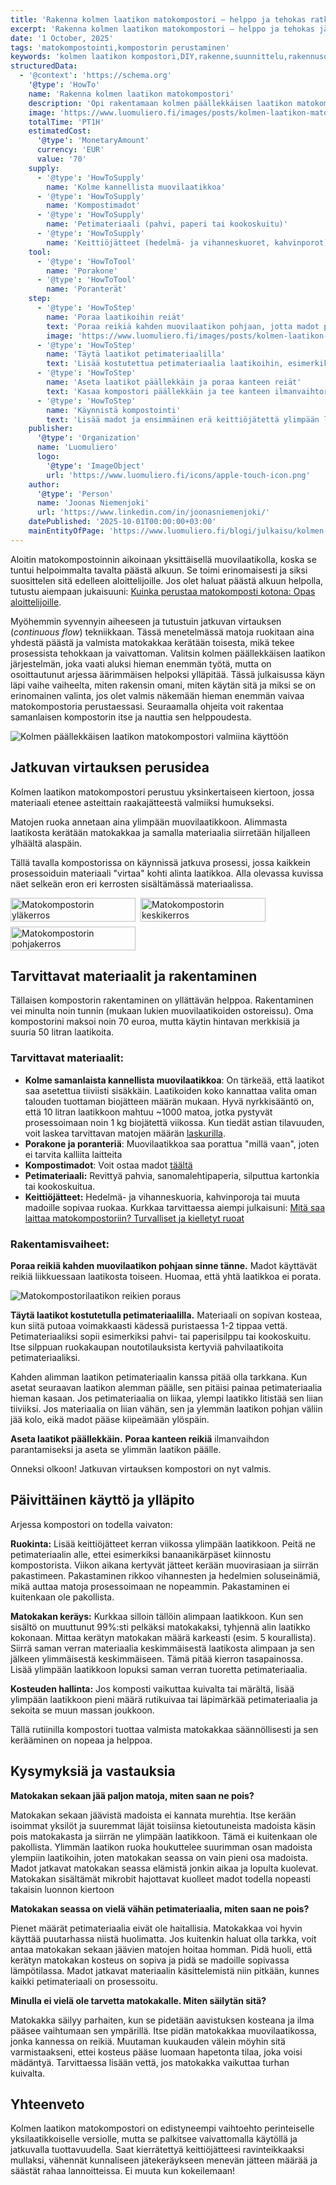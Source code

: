 ```yaml
---
title: 'Rakenna kolmen laatikon matokompostori – helppo ja tehokas ratkaisu'
excerpt: 'Rakenna kolmen laatikon matokompostori – helppo ja tehokas järjestelmä, joka tuottaa jatkuvasti valmista matokakkaa.'
date: '1 October, 2025'
tags: 'matokompostointi,kompostorin perustaminen'
keywords: 'kolmen laatikon kompostori,DIY,rakenne,suunnittelu,rakennusohje,matokomposti,kompostimadot,kerroksellinen järjestelmä,käyttö,huolto,tehokkuus,keittiöjäte,biojäte,lannoite,kestävä ratkaisu,askartelu,kotikompostointi,käytännöllisyys,ravinnekierto,omatoimisuus,projekti'
structuredData:
  - '@context': 'https://schema.org'
    '@type': 'HowTo'
    name: 'Rakenna kolmen laatikon matokompostori'
    description: 'Opi rakentamaan kolmen päällekkäisen laatikon matokompostori, joka perustuu jatkuvaan virtaukseen ja tuottaa valmista matokakkaa helposti.'
    image: 'https://www.luomuliero.fi/images/posts/kolmen-laatikon-matokompostori-edistyneempi-helppohoitoinen/kolmen_laatikon_kompostori-1200.jpg'
    totalTime: 'PT1H'
    estimatedCost:
      '@type': 'MonetaryAmount'
      currency: 'EUR'
      value: '70'
    supply:
      - '@type': 'HowToSupply'
        name: 'Kolme kannellista muovilaatikkoa'
      - '@type': 'HowToSupply'
        name: 'Kompostimadot'
      - '@type': 'HowToSupply'
        name: 'Petimateriaali (pahvi, paperi tai kookoskuitu)'
      - '@type': 'HowToSupply'
        name: 'Keittiöjätteet (hedelmä- ja vihanneskuoret, kahvinporot)'
    tool:
      - '@type': 'HowToTool'
        name: 'Porakone'
      - '@type': 'HowToTool'
        name: 'Poranterät'
    step:
      - '@type': 'HowToStep'
        name: 'Poraa laatikoihin reiät'
        text: 'Poraa reikiä kahden muovilaatikon pohjaan, jotta madot pääsevät liikkumaan kerrosten välillä. Yksi laatikko jätetään poraamatta.'
        image: 'https://www.luomuliero.fi/images/posts/kolmen-laatikon-matokompostori-edistyneempi-helppohoitoinen/kolmen_laatikon_kompostori_poraus-800.jpg'
      - '@type': 'HowToStep'
        name: 'Täytä laatikot petimateriaalilla'
        text: 'Lisää kostutettua petimateriaalia laatikoihin, esimerkiksi silputtua pahvia tai kookoskuitua. Materiaalin tulee olla kosteaa, mutta ei märkää.'
      - '@type': 'HowToStep'
        name: 'Aseta laatikot päällekkäin ja poraa kanteen reiät'
        text: 'Kasaa kompostori päällekkäin ja tee kanteen ilmanvaihtoreiät. Näin varmistat riittävän hapensaannin.'
      - '@type': 'HowToStep'
        name: 'Käynnistä kompostointi'
        text: 'Lisää madot ja ensimmäinen erä keittiöjätettä ylimpään laatikkoon. Pidä kansi päällä ja seuraa kosteutta säännöllisesti.'
    publisher:
      '@type': 'Organization'
      name: 'Luomuliero'
      logo:
        '@type': 'ImageObject'
        url: 'https://www.luomuliero.fi/icons/apple-touch-icon.png'
    author:
      '@type': 'Person'
      name: 'Joonas Niemenjoki'
      url: 'https://www.linkedin.com/in/joonasniemenjoki/'
    datePublished: '2025-10-01T00:00:00+03:00'
    mainEntityOfPage: 'https://www.luomuliero.fi/blogi/julkaisu/kolmen-laatikon-matokompostori-edistyneempi-helppohoitoinen'
---
```


Aloitin matokompostoinnin aikoinaan yksittäisellä muovilaatikolla, koska se tuntui helpoimmalta tavalta päästä alkuun. Se toimi erinomaisesti ja siksi suosittelen sitä edelleen aloittelijoille. Jos olet haluat päästä alkuun helpolla, tutustu aiempaan jukaisuuni: [Kuinka perustaa matokomposti kotona: Opas aloittelijoille](https://www.luomuliero.fi/blogi/julkaisu/kuinka-perustaa-matokomposti-kotona-opas-aloittelijoille).

Myöhemmin syvennyin aiheeseen ja tutustuin jatkuvan virtauksen (_continuous flow_) tekniikkaan. Tässä menetelmässä matoja ruokitaan aina yhdestä päästä ja valmista matokakkaa kerätään toisesta, mikä tekee prosessista tehokkaan ja vaivattoman. Valitsin kolmen päällekkäisen laatikon järjestelmän, joka vaati aluksi hieman enemmän työtä, mutta on osoittautunut arjessa äärimmäisen helpoksi ylläpitää. Tässä julkaisussa käyn läpi vaihe vaiheelta, miten rakensin omani, miten käytän sitä ja miksi se on erinomainen valinta, jos olet valmis näkemään hieman enemmän vaivaa matokompostoria perustaessasi. Seuraamalla ohjeita voit rakentaa samanlaisen kompostorin itse ja nauttia sen helppoudesta.

<picture>
  <source srcset="/images/posts/kolmen-laatikon-matokompostori-edistyneempi-helppohoitoinen/kolmen_laatikon_kompostori-800.avif 800w, /images/posts/kolmen-laatikon-matokompostori-edistyneempi-helppohoitoinen/kolmen_laatikon_kompostori-1200.avif 1200w" type="image/avif">
  <source srcset="/images/posts/kolmen-laatikon-matokompostori-edistyneempi-helppohoitoinen/kolmen_laatikon_kompostori-800.webp 800w, /images/posts/kolmen-laatikon-matokompostori-edistyneempi-helppohoitoinen/kolmen_laatikon_kompostori-1200.webp 1200w" type="image/webp">
  <img src="/images/posts/kolmen-laatikon-matokompostori-edistyneempi-helppohoitoinen/kolmen_laatikon_kompostori-800.jpg" srcset="/images/posts/kolmen-laatikon-matokompostori-edistyneempi-helppohoitoinen/kolmen_laatikon_kompostori-800.jpg 800w, /images/posts/kolmen-laatikon-matokompostori-edistyneempi-helppohoitoinen/kolmen_laatikon_kompostori-1200.jpg 1200w" alt="Kolmen päällekkäisen laatikon matokompostori valmiina käyttöön" sizes="(max-width: 600px) 100vw, 800px" style="max-width:100%;height:auto;" loading="lazy">
</picture>

## Jatkuvan virtauksen perusidea

Kolmen laatikon matokompostori perustuu yksinkertaiseen kiertoon, jossa materiaali etenee asteittain raakajätteestä valmiiksi humukseksi.

Matojen ruoka annetaan aina ylimpään muovilaatikkoon. Alimmasta laatikosta kerätään matokakkaa ja samalla materiaalia siirretään hiljalleen ylhäältä alaspäin.

Tällä tavalla kompostorissa on käynnissä jatkuva prosessi, jossa kaikkein prosessoiduin materiaali "virtaa" kohti alinta laatikkoa. Alla olevassa kuvissa näet selkeän eron eri kerrosten sisältämässä materiaalissa.

<div style="display:flex;flex-wrap:wrap;gap:0.5rem;max-width:100%;">
  <picture style="flex:1 1 calc(33.333% - 0.5rem);max-width:calc(33.333% - 0.5rem);display:block;min-width:200px;">
    <source srcset="/images/posts/kolmen-laatikon-matokompostori-edistyneempi-helppohoitoinen/matokompostori_ylakerros-800.avif 800w, /images/posts/kolmen-laatikon-matokompostori-edistyneempi-helppohoitoinen/matokompostori_ylakerros-1200.avif 1200w" type="image/avif">
    <source srcset="/images/posts/kolmen-laatikon-matokompostori-edistyneempi-helppohoitoinen/matokompostori_ylakerros-800.webp 800w, /images/posts/kolmen-laatikon-matokompostori-edistyneempi-helppohoitoinen/matokompostori_ylakerros-1200.webp 1200w" type="image/webp">
    <img src="/images/posts/kolmen-laatikon-matokompostori-edistyneempi-helppohoitoinen/matokompostori_ylakerros-800.jpg"
         srcset="/images/posts/kolmen-laatikon-matokompostori-edistyneempi-helppohoitoinen/matokompostori_ylakerros-800.jpg 800w, /images/posts/kolmen-laatikon-matokompostori-edistyneempi-helppohoitoinen/matokompostori_ylakerros-1200.jpg 1200w"
         alt="Matokompostorin yläkerros"
         sizes="(max-width: 900px) 100vw, 33vw"
         style="width:100%;height:auto;display:block;"
         loading="lazy" decoding="async">
  </picture>

  <picture style="flex:1 1 calc(33.333% - 0.5rem);max-width:calc(33.333% - 0.5rem);display:block;min-width:200px;">
    <source srcset="/images/posts/kolmen-laatikon-matokompostori-edistyneempi-helppohoitoinen/matokompostori_keskikerros-800.avif 800w, /images/posts/kolmen-laatikon-matokompostori-edistyneempi-helppohoitoinen/matokompostori_keskikerros-1200.avif 1200w" type="image/avif">
    <source srcset="/images/posts/kolmen-laatikon-matokompostori-edistyneempi-helppohoitoinen/matokompostori_keskikerros-800.webp 800w, /images/posts/kolmen-laatikon-matokompostori-edistyneempi-helppohoitoinen/matokompostori_keskikerros-1200.webp 1200w" type="image/webp">
    <img src="/images/posts/kolmen-laatikon-matokompostori-edistyneempi-helppohoitoinen/matokompostori_keskikerros-800.jpg"
         srcset="/images/posts/kolmen-laatikon-matokompostori-edistyneempi-helppohoitoinen/matokompostori_keskikerros-800.jpg 800w, /images/posts/kolmen-laatikon-matokompostori-edistyneempi-helppohoitoinen/matokompostori_keskikerros-1200.jpg 1200w"
         alt="Matokompostorin keskikerros"
         sizes="(max-width: 900px) 100vw, 33vw"
         style="width:100%;height:auto;display:block;"
         loading="lazy" decoding="async">
  </picture>

  <picture style="flex:1 1 calc(33.333% - 0.5rem);max-width:calc(33.333% - 0.5rem);display:block;min-width:200px;">
    <source srcset="/images/posts/kolmen-laatikon-matokompostori-edistyneempi-helppohoitoinen/matokompostori_pohjakerros-800.avif 800w, /images/posts/kolmen-laatikon-matokompostori-edistyneempi-helppohoitoinen/matokompostori_pohjakerros-1200.avif 1200w" type="image/avif">
    <source srcset="/images/posts/kolmen-laatikon-matokompostori-edistyneempi-helppohoitoinen/matokompostori_pohjakerros-800.webp 800w, /images/posts/kolmen-laatikon-matokompostori-edistyneempi-helppohoitoinen/matokompostori_pohjakerros-1200.webp 1200w" type="image/webp">
    <img src="/images/posts/kolmen-laatikon-matokompostori-edistyneempi-helppohoitoinen/matokompostori_pohjakerros-800.jpg"
         srcset="/images/posts/kolmen-laatikon-matokompostori-edistyneempi-helppohoitoinen/matokompostori_pohjakerros-800.jpg 800w, /images/posts/kolmen-laatikon-matokompostori-edistyneempi-helppohoitoinen/matokompostori_pohjakerros-1200.jpg 1200w"
         alt="Matokompostorin pohjakerros"
         sizes="(max-width: 900px) 100vw, 33vw"
         style="width:100%;height:auto;display:block;"
         loading="lazy" decoding="async">
  </picture>
</div>

## Tarvittavat materiaalit ja rakentaminen

Tällaisen kompostorin rakentaminen on yllättävän helppoa. Rakentaminen vei minulta noin tunnin (mukaan lukien muovilaatikoiden ostoreissu). Oma kompostorini maksoi noin 70 euroa, mutta käytin hintavan merkkisiä ja suuria 50 litran laatikoita.

### Tarvittavat materiaalit:

- **Kolme samanlaista kannellista muovilaatikkoa**: On tärkeää, että laatikot saa asetettua tiiviisti sisäkkäin. Laatikoiden koko kannattaa valita oman talouden tuottaman biojätteen määrän mukaan. Hyvä nyrkkisääntö on, että 10 litran laatikkoon mahtuu ~1000 matoa, jotka pystyvät prosessoimaan noin 1 kg biojätettä viikossa. Kun tiedät astian tilavuuden, voit laskea tarvittavan matojen määrän [laskurilla](https://www.luomuliero.fi/matolaskuri).
- **Porakone ja poranteriä**: Muovilaatikkoa saa porattua "millä vaan", joten ei tarvita kalliita laitteita
- **Kompostimadot**: Voit ostaa madot [täältä](https://www.luomuliero.fi/madot)
- **Petimateriaali:** Revittyä pahvia, sanomalehtipaperia, silputtua kartonkia tai kookoskuitua.
- **Keittiöjätteet:** Hedelmä- ja vihanneskuoria, kahvinporoja tai muuta madoille sopivaa ruokaa. Kurkkaa tarvittaessa aiempi julkaisuni: [Mitä saa laittaa matokompostoriin? Turvalliset ja kielletyt ruoat](https://www.luomuliero.fi/blogi/julkaisu/mita-saa-laittaa-matokompostoriin-turvalliset-ja-kielletyt-ruoat)

### Rakentamisvaiheet:

**Poraa reikiä kahden muovilaatikon pohjaan sinne tänne.** Madot käyttävät reikiä liikkuessaan laatikosta toiseen. Huomaa, että yhtä laatikkoa ei porata.

<picture>
  <source srcset="/images/posts/kolmen-laatikon-matokompostori-edistyneempi-helppohoitoinen/kolmen_laatikon_kompostori_poraus-800.avif 800w, /images/posts/kolmen-laatikon-matokompostori-edistyneempi-helppohoitoinen/kolmen_laatikon_kompostori_poraus-1200.avif 1200w" type="image/avif">
  <source srcset="/images/posts/kolmen-laatikon-matokompostori-edistyneempi-helppohoitoinen/kolmen_laatikon_kompostori_poraus-800.webp 800w, /images/posts/kolmen-laatikon-matokompostori-edistyneempi-helppohoitoinen/kolmen_laatikon_kompostori_poraus-1200.webp 1200w" type="image/webp">
  <img src="/images/posts/kolmen-laatikon-matokompostori-edistyneempi-helppohoitoinen/kolmen_laatikon_kompostori_poraus-800.jpg" srcset="/images/posts/kolmen-laatikon-matokompostori-edistyneempi-helppohoitoinen/kolmen_laatikon_kompostori_poraus-800.jpg 800w, /images/posts/kolmen-laatikon-matokompostori-edistyneempi-helppohoitoinen/kolmen_laatikon_kompostori_poraus-1200.jpg 1200w" alt="Matokompostorilaatikon reikien poraus" sizes="(max-width: 600px) 100vw, 800px" style="max-width:300px;height:auto;" loading="lazy">
</picture>

**Täytä laatikot kostutetulla petimateriaalilla.** Materiaali on sopivan kosteaa, kun siitä putoaa voimakkaasti kädessä puristaessa 1-2 tippaa vettä. Petimateriaaliksi sopii esimerkiksi pahvi- tai paperisilppu tai kookoskuitu. Itse silppuan ruokakaupan noutotilauksista kertyviä pahvilaatikoita petimateriaaliksi.

<aside>Kahden alimman laatikon petimateriaalin kanssa pitää olla tarkkana. Kun asetat seuraavan laatikon alemman päälle, sen pitäisi painaa petimateriaalia hieman kasaan. Jos petimateriaalia on liikaa, ylempi laatikko litistää sen liian tiiviiksi. Jos materiaalia on liian vähän, sen ja ylemmän laatikon pohjan väliin jää kolo, eikä madot pääse kiipeämään ylöspäin.</aside>

**Aseta laatikot päällekkäin.** **Poraa kanteen reikiä** ilmanvaihdon parantamiseksi ja aseta se ylimmän laatikon päälle.

Onneksi olkoon! Jatkuvan virtauksen kompostori on nyt valmis.

## Päivittäinen käyttö ja ylläpito

Arjessa kompostori on todella vaivaton:

**Ruokinta:** Lisää keittiöjätteet kerran viikossa ylimpään laatikkoon. Peitä ne petimateriaalin alle, ettei esimerkiksi banaanikärpäset kiinnostu kompostorista. Viikon aikana kertyvät jätteet kerään muovirasiaan ja siirrän pakastimeen. Pakastaminen rikkoo vihannesten ja hedelmien soluseinämiä, mikä auttaa matoja prosessoimaan ne nopeammin. Pakastaminen ei kuitenkaan ole pakollista.

**Matokakan keräys:** Kurkkaa silloin tällöin alimpaan laatikkoon. Kun sen sisältö on muuttunut 99%:sti pelkäksi matokakaksi, tyhjennä alin laatikko kokonaan. Mittaa kerätyn matokakan määrä karkeasti (esim. 5 kourallista). Siirrä saman verran materiaalia keskimmäisestä laatikosta alimpaan ja sen jälkeen ylimmäisestä keskimmäiseen. Tämä pitää kierron tasapainossa. Lisää ylimpään laatikkoon lopuksi saman verran tuoretta petimateriaalia.

**Kosteuden hallinta:** Jos komposti vaikuttaa kuivalta tai märältä, lisää ylimpään laatikkoon pieni määrä rutikuivaa tai läpimärkää petimateriaalia ja sekoita se muun massan joukkoon.

Tällä rutiinilla kompostori tuottaa valmista matokakkaa säännöllisesti ja sen kerääminen on nopeaa ja helppoa.

## Kysymyksiä ja vastauksia

**Matokakan sekaan jää paljon matoja, miten saan ne pois?**

Matokakan sekaan jäävistä madoista ei kannata murehtia. Itse kerään isoimmat yksilöt ja suuremmat läjät toisiinsa kietoutuneista madoista käsin pois matokakasta ja siirrän ne ylimpään laatikkoon. Tämä ei kuitenkaan ole pakollista. Ylimmän laatikon ruoka houkuttelee suurimman osan madoista ylempiin laatikoihin, joten matokakan seassa on vain pieni osa madoista. Madot jatkavat matokakan seassa elämistä jonkin aikaa ja lopulta kuolevat. Matokakan sisältämät mikrobit hajottavat kuolleet madot todella nopeasti takaisin luonnon kiertoon

**Matokakan seassa on vielä vähän petimateriaalia, miten saan ne pois?**

Pienet määrät petimateriaalia eivät ole haitallisia. Matokakkaa voi hyvin käyttää puutarhassa niistä huolimatta. Jos kuitenkin haluat olla tarkka, voit antaa matokakan sekaan jäävien matojen hoitaa homman. Pidä huoli, että kerätyn matokakan kosteus on sopiva ja pidä se madoille sopivassa lämpötilassa. Madot jatkavat materiaalin käsittelemistä niin pitkään, kunnes kaikki petimateriaali on prosessoitu.

**Minulla ei vielä ole tarvetta matokakalle. Miten säilytän sitä?**

Matokakka säilyy parhaiten, kun se pidetään aavistuksen kosteana ja ilma pääsee vaihtumaan sen ympärillä. Itse pidän matokakkaa muovilaatikossa, jonka kannessa on reikiä. Muutaman kuukauden välein möyhin sitä varmistaakseni, ettei kosteus pääse luomaan hapetonta tilaa, joka voisi mädäntyä. Tarvittaessa lisään vettä, jos matokakka vaikuttaa turhan kuivalta.

## Yhteenveto

Kolmen laatikon matokompostori on edistyneempi vaihtoehto perinteiselle yksilaatikkoiselle versiolle, mutta se palkitsee vaivattomalla käytöllä ja jatkuvalla tuottavuudella. Saat kierrätettyä keittiöjätteesi ravinteikkaaksi mullaksi, vähennät kunnaliseen jätekeräykseen menevän jätteen määrää ja säästät rahaa lannoitteissa. Ei muuta kun kokeilemaan!
